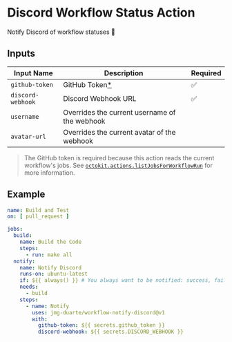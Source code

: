 # Discord Workflow Status Action

Notify Discord of workflow statuses 🤖

## Inputs

 Input Name | Description | Required |
| --- | --- | --- |
| `github-token` | GitHub Token[*](#note) | ✅ |
| `discord-webhook` | Discord Webhook URL | ✅ |
| `username` | Overrides the current username of the webhook | |
| `avatar-url` | Overrides the current avatar of the webhook | |

> <a name="note"></a> The GitHub token is required because this action reads the current workflow's jobs.
See [`octokit.actions.listJobsForWorkflowRun`](https://octokit.github.io/rest.js/v19#actions-list-jobs-for-workflow-run) for more information.

## Example

```yaml
name: Build and Test
on: [ pull_request ]

jobs:
  build:
    name: Build the Code
    steps:
      - run: make all
  notify:
    name: Notify Discord
    runs-on: ubuntu-latest
    if: ${{ always() }} # You always want to be notified: success, failure, or cancelled
    needs:
      - build
    steps:
      - name: Notify
        uses: jmg-duarte/workflow-notify-discord@v1
        with:
          github-token: ${{ secrets.github_token }}
          discord-webhook: ${{ secrets.DISCORD_WEBHOOK }}
```
